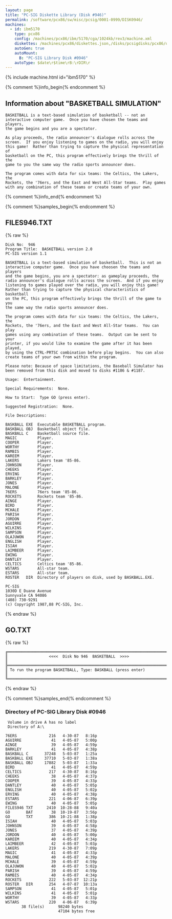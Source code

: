 ```yaml
---
layout: page
title: "PC-SIG Diskette Library (Disk #946)"
permalink: /software/pcx86/sw/misc/pcsig/0001-0999/DISK0946/
machines:
  - id: ibm5170
    type: pcx86
    config: /machines/pcx86/ibm/5170/cga/1024kb/rev3/machine.xml
    diskettes: /machines/pcx86/diskettes.json,/disks/pcsigdisks/pcx86/diskettes.json
    autoGen: true
    autoMount:
      B: "PC-SIG Library Disk #0946"
    autoType: $date\r$time\rB:\rDIR\r
---
```


{% include machine.html id="ibm5170" %}

{% comment %}info_begin{% endcomment %}

## Information about "BASKETBALL SIMULATION"

    BASKETBALL is a text-based simulation of basketball -- not an
    interactive computer game.  Once you have chosen the teams and players,
    the game begins and you are a spectator.
    
    As play proceeds, the radio announcer's dialogue rolls across the
    screen.  If you enjoy listening to games on the radio, you will enjoy
    this game!  Rather than trying to capture the physical representation of
    basketball on the PC, this program effectively brings the thrill of the
    game to you the same way the radio sports announcer does.
    
    The program comes with data for six teams: the Celtics, the Lakers, the
    Rockets, the '76ers, and the East and West All-Star teams.  Play games
    with any combination of these teams or create teams of your own.
{% comment %}info_end{% endcomment %}

{% comment %}samples_begin{% endcomment %}

## FILES946.TXT

{% raw %}
```
Disk No:  946
Program Title:  BASKETBALL version 2.0
PC-SIG version 1.1

BASKETBALL is a text-based simulation of basketball.  This is not an
interactive computer game.  Once you have choosen the teams and players
and the game begins, you are a spectator: as gameplay proceeds, the
radio announcer's dialogue rolls across the screen.  And if you enjoy
listening to games played over the radio, you will enjoy this game!
Rather than trying to capture the physical characteristics of basketball
on the PC, this program effectively brings the thrill of the game to you
the same way the radio sports announcer does.

The program comes with data for six teams: the Celtics, the Lakers, the
Rockets, the '76ers, and the East and West All-Star teams.  You can play
games using any combination of these teams.  Output can be sent to your
printer, if you would like to examine the game after it has been played,
by using the CTRL-PRTSC combination before play begins.  You can also
create teams of your own from within the program.

Please note: Because of space limitations, the Baseball Simulator has
been removed from this disk and moved to disks #1186 & #1187.

Usage:  Entertainment.

Special Requirements:  None.

How to Start:  Type GO (press enter).

Suggested Registration:  None.

File Descriptions:

BASKBALL EXE  Executable BASKETBALL program.
BASKBALL OBJ  Basketball object file.
BASKBALL C    Basketball source file.
MAGIC         Player.
COOPER        Player.
WORTHY        Player.
RAMBIS        Player.
KAREEM        Player.
LAKERS        Lakers team '85-86.
JOHNSON       Player.
CHEEKS        Player.
ERVING        Player.
BARKLEY       Player.
JONES         Player.
MALONE        Player.
76ERS         76ers team '85-86.
ROCKETS       Rockets team '85-86.
AINGE         Player.
BIRD          Player.
MCHALE        Player.
PARISH        Player.
JORDON        Player.
AGUIRRE       Player.
WILKINS       Player.
SAMPSON       Player.
OLAJUWON      Player.
ENGLISH       Player.
ISIAH         Player.
LAIMBEER      Player.
EWING         Player.
DANTLEY       Player.
CELTICS       Celtics team '85-86.
WSTARS        All-star team.
ESTARS        All-star team.
ROSTER   DIR  Directory of players on disk, used by BASKBALL.EXE.

PC-SIG
1030D E Duane Avenue
Sunnyvale CA 94086
(408) 730-9291
(c) Copyright 1987,88 PC-SIG, Inc.

```
{% endraw %}

## GO.TXT

{% raw %}
```
╔═════════════════════════════════════════════════════════════════════════╗
║                  <<<<  Disk No 946  BASKETBALL  >>>>                    ║
╠═════════════════════════════════════════════════════════════════════════╣
║ To run the program BASKETBALL, Type: BASKBALL (press enter)             ║
╚═════════════════════════════════════════════════════════════════════════╝
```
{% endraw %}

{% comment %}samples_end{% endcomment %}

### Directory of PC-SIG Library Disk #0946

     Volume in drive A has no label
     Directory of A:\

    76ERS              216   4-30-87   8:16p
    AGUIRRE             41   4-05-87   5:00p
    AINGE               39   4-05-87   4:59p
    BARKLEY             41   4-05-87   4:38p
    BASKBALL C       37248   5-03-87   1:25a
    BASKBALL EXE     37710   5-03-87   1:38a
    BASKBALL OBJ     17882   5-03-87   1:33a
    BIRD                41   4-05-87   4:59p
    CELTICS            217   4-30-87   8:16p
    CHEEKS              38   4-05-87   4:37p
    COOPER              39   4-05-87   4:33p
    DANTLEY             40   4-05-87   5:05p
    ENGLISH             40   4-05-87   5:02p
    ERVING              40   4-05-87   4:38p
    ESTARS             221   4-06-87   6:39p
    EWING               40   4-05-87   5:05p
    FILES946 TXT      2410  10-28-88   9:40a
    GO       BAT        38  10-19-87   3:56p
    GO       TXT       386  10-21-88   1:38p
    ISIAH               40   4-05-87   5:03p
    JOHNSON             39   4-05-87   4:58p
    JONES               37   4-05-87   4:39p
    JORDON              40   4-05-87   5:00p
    KAREEM              40   4-05-87   4:34p
    LAIMBEER            42   4-05-87   5:03p
    LAKERS             219   4-30-87   7:09p
    MAGIC               41   4-05-87   4:33p
    MALONE              40   4-05-87   4:39p
    MCHALE              39   4-05-87   4:59p
    OLAJUWON            40   4-05-87   5:02p
    PARISH              39   4-05-87   4:59p
    RAMBIS              40   4-05-87   4:34p
    ROCKETS            222   5-03-87  12:21p
    ROSTER   DIR       254   4-07-87  10:13a
    SAMPSON             41   4-05-87   5:01p
    WILKINS             41   4-05-87   5:01p
    WORTHY              39   4-05-87   4:33p
    WSTARS             220   4-06-87   6:39p
           38 file(s)      98240 bytes
                           47104 bytes free
